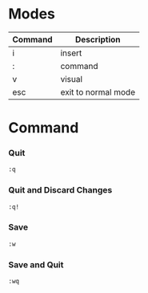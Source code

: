 # Modes
| Command | Description         |
| ------- | ------------------- |
| i       | insert              |
| :       | command             |
| v       | visual              |
| esc     | exit to normal mode |

# Command
### Quit
```bash
:q
```
### Quit and Discard Changes

```bash
:q!
```
### Save
```bash
:w
```
### Save and Quit
```bash
:wq
```
